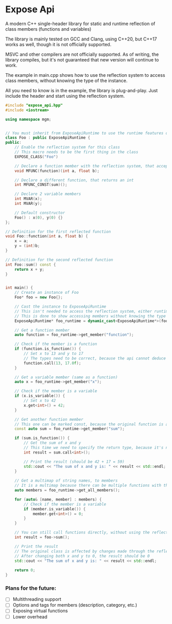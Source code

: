 # Expose Api
A modern C++ single-header library for static and runtime reflection of class members (functions and variables)

The library is mainly tested  on GCC and Clang, using C++20, but C++17 works as well, though it is not officially supported.

MSVC and other compilers are not officially supported. As of writing, the library compiles, but it's not guaranteed that new version will continue to work.

The example in main.cpp shows how to use the reflection system to access class members, without knowing the type of the instance.

All you need to know is in the example, the library is plug-and-play. Just include the header and start using the reflection system.

```cpp
#include "expose_api.hpp"
#include <iostream>

using namespace mgm;


// You must inherit from ExposeApiRuntime to use the runtime features of the reflection system, but it is not necessary for static reflection
class Foo : public ExposeApiRuntime {
public:
    // Enable the reflection system for this class
    // This macro needs to be the first thing in the class
    EXPOSE_CLASS("Foo")

    // Declare a function member with the reflection system, that accepts two integers
    void MFUNC(function)(int a, float b);

    // Declare a different function, that returns an int
    int MFUNC_CONST(sum)();

    // Declare 2 variable members
    int MVAR(x);
    int MVAR(y);

    // Default constructor
    Foo() : x(0), y(0) {}
};

// Definition for the first reflected function
void Foo::function(int a, float b) {
    x = a;
    y = (int)b;
}

// Definition for the second reflected function
int Foo::sum() const {
    return x + y;
}


int main() {
    // Create an instance of Foo
    Foo* foo = new Foo{};

    // Cast the instance to ExposeApiRuntime
    // This isn't needed to access the reflection system, either runtime or static
    // This is done to show accessing members without knowing the type of the instance
    ExposeApiRuntime* foo_runtime = dynamic_cast<ExposeApiRuntime*>(foo);

    // Get a function member
    auto function = foo_runtime->get_member("function");

    // Check if the member is a function
    if (function.is_function()) {
        // Set x to 13 and y to 17
        // The types need to be correct, because the api cannot deduce them automatically, so make sure to pass the correct types
        function.call(13, 17.0f);
    }

    // Get a variable member (same as a function)
    auto x = foo_runtime->get_member("x");

    // Check if the member is a variable    
    if (x.is_variable()) {
        // Set x to 42
        x.get<int>() = 42;
    }

    // Get another function member
    // This one can be marked const, because the original function is also const
    const auto sum = foo_runtime->get_member("sum");

    if (sum.is_function()) {
        // Get the sum of x and y
        // This time we need to specify the return type, because it's not void, and the api cannot deduce it automatically
        int result = sum.call<int>();

        // Print the result (should be 42 + 17 = 59)
        std::cout << "The sum of x and y is: " << result << std::endl;
    }
    
    // Get a multimap of string names, to members
    // It is a multimap because there can be multiple functions with the same name, but different signatures
    auto members = foo_runtime->get_all_members();

    for (auto& [name, member] : members) {
        // Check if the member is a variable
        if (member.is_variable()) {
            member.get<int>() = 0;
        }
    }

    // You can still call functions directly, without using the reflection system
    int result = foo->sum();

    // Print the result
    // The original class is affected by changes made through the reflection system
    // After changing both x and y to 0, the result should be 0
    std::cout << "The sum of x and y is: " << result << std::endl;
    
    return 0;
}
```

### Plans for the future:
- [ ] Multithreading support
- [ ] Options and tags for members (description, category, etc.)
- [ ] Exposing virtual functions
- [ ] Lower overhead
